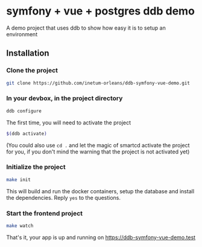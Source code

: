 # symfony + vue + postgres ddb demo

A demo project that uses ddb to show how easy it is to setup an environment

## Installation

### Clone the project

```bash
git clone https://github.com/inetum-orleans/ddb-symfony-vue-demo.git
```

### In your devbox, in the project directory

```bash
ddb configure
```

The first time, you will need to activate the project

```bash
$(ddb activate)
```

(You could also use `cd .` and let the magic of smartcd activate the project for you, if you don't mind the warning that the project is not activated yet)

### Initialize the project

```bash
make init
```

This will build and run the docker containers, setup the database and install the dependencies. Reply `yes` to the questions.

### Start the frontend project

```bash
make watch
```

That's it, your app is up and running on https://ddb-symfony-vue-demo.test